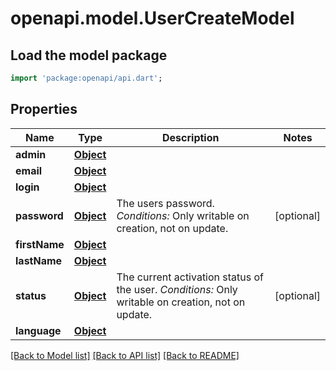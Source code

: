 # openapi.model.UserCreateModel

## Load the model package
```dart
import 'package:openapi/api.dart';
```

## Properties
Name | Type | Description | Notes
------------ | ------------- | ------------- | -------------
**admin** | [**Object**](.md) |  | 
**email** | [**Object**](.md) |  | 
**login** | [**Object**](.md) |  | 
**password** | [**Object**](.md) | The users password.  *Conditions:*  Only writable on creation, not on update. | [optional] 
**firstName** | [**Object**](.md) |  | 
**lastName** | [**Object**](.md) |  | 
**status** | [**Object**](.md) | The current activation status of the user.  *Conditions:*  Only writable on creation, not on update. | [optional] 
**language** | [**Object**](.md) |  | 

[[Back to Model list]](../README.md#documentation-for-models) [[Back to API list]](../README.md#documentation-for-api-endpoints) [[Back to README]](../README.md)


